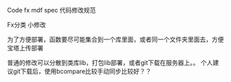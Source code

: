 Code fx mdf spec 代码修改规范


Fx分类 小修改

为了方便部署，函数要尽可能集合到一个库里面，或者同一个文件夹里面去，方便宝塔上传部署

普通的修改可以分散到类库lib，打包lib部署，或者git下载在服务器上。。
个人建议git下载后，使用bcompare比较手动同步比较好？？



